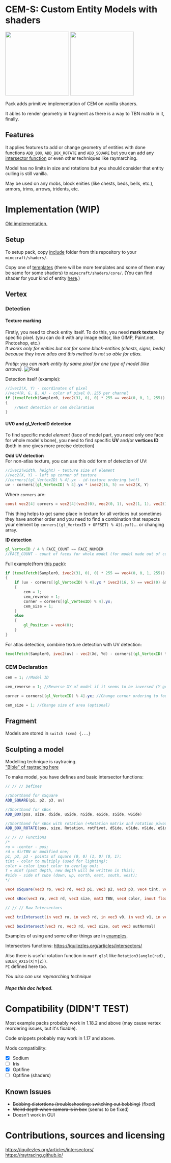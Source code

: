 # CEM-S: Custom Entity Models with shaders

<img src="img/img0.png" height=200px>
<img src="img/pack.png" height=200px>

Pack adds primitive implementation of CEM on vanilla shaders.

It ables to render geometry in fragment as there is a way to TBN matrix in it, finally.

## Features
It applies features to add or change geometry of entities with done functions `ADD_BOX`, `ADD_BOX_ROTATE` and `ADD_SQUARE` but you can add any [intersector function](https://iquilezles.org/articles/intersectors/) or even other techniques like raymarching.

Model has no limits in size and rotations but you should consider that entity culling is still vanilla.

May be used on any mobs, block enities (like chests, beds, bells, etc.), armors, trims, arrows, tridents, etc.

# Implementation (WIP)
[Old implementation.](templates/impl.md)

## Setup
To setup pack, copy [include](include/) folder from this repository to your `minecraft/shaders/`.

Copy one of [templates](templates/) (there will be more templates and some of them may be same for some shaders) to `minecraft/shaders/core/`. (You can find shader for your kind of entity [here](https://github.com/McTsts/Minecraft-Shaders-Wiki/blob/main/Core%20Shader%20List.md).)

## Vertex

### Detection

#### Texture marking

Firstly, you need to check entity itself. To do this, you need **mark texture** by specific pixel. (you can do it with any image editor, like GIMP, Paint.net, Photoshop, etc.)  
*It works only for enities but not for some block-entities (chests, signs, beds) because they have atlas and this method is not so able for atlas.*

*Protip: you can mark entity by same pixel for one type of model (like arrows).*
![Pixel](img/pixel.png)

Detection itself (example):
```glsl
//ivec2(X, Y) - coordinates of pixel
//vec4(R, G, B, A) - color of pixel 0..255 per channel
if (texelFetch(Sampler0, ivec2(31, 0), 0) * 255 == vec4(0, 0, 1, 255)) //Arrow
{
    //Next detection or cem declaration
}
```

#### UV0 and gl_VertexID detection
To find specific model *element* (face of model part, you need only one face for whole model's bone), you need to find specific **UV** and/or **vertices ID** (both in one gives more precise detection)

**Odd UV detection**  
For non-atlas texture, you can use this odd form of detection of UV:
```glsl
//ivec2(width, height) - texture size of element
//vec2(X, Y) - left up corner of texture
//corners[(gl_VertexID) % 4].yx - id-texture ordering (wtf)
uv - corners[(gl_VertexID) % 4].yx * ivec2(16, 5) == vec2(X, Y)
```
Where `corners` are:
```glsl
const vec2[4] corners = vec2[4](vec2(0), vec2(0, 1), vec2(1, 1), vec2(1, 0));
```
This thing helps to get same place in texture for all vertices but sometimes they have another order and you need to find a combination that respects your element by `corners[(gl_VertexID + OFFSET) % 4](.yx?)`... or changing array.

**ID detection**  
```glsl
gl_VertexID / 4 % FACE_COUNT == FACE_NUMBER
//FACE_COUNT - count of faces for whole model (for model made out of cubes CUBES_COUNT * 6)
```

Full example(from [this pack](examples/itemed%20arrows/assets/minecraft/shaders/core/rendertype_entity_cutout.vsh)):
```glsl
if (texelFetch(Sampler0, ivec2(31, 0), 0) * 255 == vec4(0, 0, 1, 255)) //Arrow
{
    if (uv - corners[(gl_VertexID) % 4].yx * ivec2(16, 5) == vec2(0) && gl_VertexID / 4 % 3 == 1)
    {
        cem = 1;
        cem_reverse = 1;
        corner = corners[(gl_VertexID) % 4].yx;
        cem_size = 1;
    }
    else
    {
        gl_Position = vec4(0);
    }
}
```

For atlas detection, combine texture detection with UV detection:
```glsl
texelFetch(Sampler0, ivec2(uv) - vec2(Xd, Yd) - corners[(gl_VertexID) % 4] * ivec2(W, H), 0) * 255 == vec4(R, G, B, A)
```

### CEM Declaration
```glsl
cem = 1; //Model ID

cem_reverse = 1; //Reverse XY of model if it seems to be inversed (Y goes down) Also can be use to mirror dublicate model like boots or hands of armor (optional)

corner = corners[(gl_VertexID) % 4].yx; //Change corner ordering to found one (optional)

cem_size = 1; //Change size of area (optional)
```

## Fragment
Models are stored in `switch (cem) {...}`

## Sculpting a model
Modelling technique is raytracing.  
["Bible" of raytracing here](https://raytracing.github.io/)

To make model, you have defines and basic intersector functions:
```glsl
// // // Defines

//Shorthand for sSquare
ADD_SQUARE(p1, p2, p3, uv)

//Shorthand for sBox
ADD_BOX(pos, size, dSide, uSide, nSide, eSide, sSide, wSide)

//Shorthand for sBox with rotation (+Rotation matrix and rotation pivot)
ADD_BOX_ROTATE(pos, size, Rotation, rotPivot, dSide, uSide, nSide, eSide, sSide, wSide)

// // // Functions
/*
ro = -center - pos;
rd = dirTBN or modified one;
p1, p2, p3 - points of square (0, 0) (1, 0) (0, 1);
tint - color to multiply (used for lighting);
color = color (past color to overlay on);
T = minT (past depth, new depth will be written in this);
#side - side of cube (down, up, north, east, south, west);
*/

vec4 sSquare(vec3 ro, vec3 rd, vec3 p1, vec3 p2, vec3 p3, vec4 tint, vec4 color, inout float T, vec4 uv)

vec4 sBox(vec3 ro, vec3 rd, vec3 size, mat3 TBN, vec4 color, inout float T, vec4 dSide, vec4 uSide, vec4 nSide, vec4 eSide, vec4 sSide, vec4 wSide)

// // // Raw Intersectors

vec3 triIntersect(in vec3 ro, in vec3 rd, in vec3 v0, in vec3 v1, in vec3 v2)

vec3 boxIntersect(vec3 ro, vec3 rd, vec3 size, out vec3 outNormal)
```
Examples of using and some other things are in [examples](examples/).

Intersectors functions:
https://iquilezles.org/articles/intersectors/

Also there is useful rotation function in `matf.glsl` like `Rotation3(angle(rad), EULER_AXIS(X|Y|Z))`.  
`PI` defined here too.

*You also can use raymarching technique*

##### Hope this doc helped.

# Compatibility (DIDN'T TEST)
Most example packs probably work in 1.18.2 and above (may cause vertex reordering issues, but it's fixable).

Code snippets probably may work in 1.17 and above.

Mods compatibility:
- [x] Sodium
- [ ] Iris
- [x] Optifine
- [ ] Optifine (shaders)

## Known Issues
- ~~Bobbing distortions (troubleshooting: switching out bobbing)~~ (fixed)
- ~~Weird depth when camera is in box~~ (seems to be fixed)
- Doesn't work in GUI

# Contributions, sources and licensing
https://iquilezles.org/articles/intersectors/  
https://raytracing.github.io/
